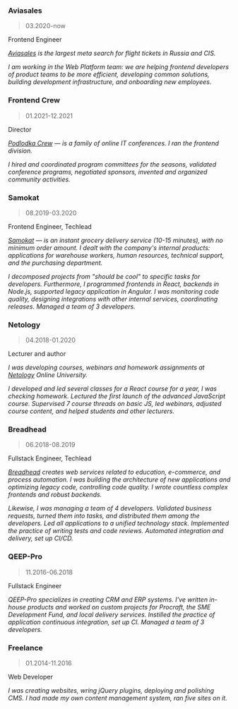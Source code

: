 ### Aviasales

> 03.2020-now

Frontend Engineer

_[Aviasales](https://aviasales.com) is the largest meta search for flight tickets in Russia and CIS._

_I am working in the Web Platform team: we are helping frontend developers of product teams to be more efficient, developing common solutions, building development infrastructure, and onboarding new employees._

### Frontend Crew

> 01.2021-12.2021

Director

_[Podlodka Crew](https://podlodka.io/crew) — is a family of online IT conferences. I ran the frontend division._

_I hired and coordinated program committees for the seasons, validated conference programs, negotiated sponsors, invented and organized community activities._

### Samokat

> 08.2019-03.2020

Frontend Engineer, Techlead

_[Samokat](https://samokat.ru) — is an instant grocery delivery service (10-15 minutes), with no minimum order amount. I dealt with the company's internal products: applications for warehouse workers, human resources, technical support, and the purchasing department._

_I decomposed projects from "should be cool" to specific tasks for developers. Furthermore, I programmed frontends in React, backends in Node.js, supported legacy application in Angular. I was monitoring code quality, designing integrations with other internal services, coordinating releases. Managed a team of 3 developers._

### Netology

> 04.2018-01.2020

Lecturer and author

_I was developing courses, webinars and homework assignments at [Netology](https://netology.ru/) Online University._

_I developed and led several classes for a React course for a year, I was checking homework. Lectured the first launch of the advanced JavaScript course. Supervised 7 course threads on basic JS, led webinars, adjusted course content, and helped students and other lecturers._

### Breadhead

> 06.2018-08.2019

Fullstack Engineer, Techlead

_[Breadhead](https://breadhead.ru/) creates web services related to education, e-commerce, and process automation. I was building the architecture of new applications and optimizing legacy code, controlling code quality. I wrote countless complex frontends and robust backends._

_Likewise, I was managing a team of 4 developers. Validated business requests, turned them into tasks, and distributed them among the developers. Led all applications to a unified technology stack. Implemented the practice of writing tests and code reviews. Automated integration and delivery, set up CI/CD._

### QEEP-Pro

> 11.2016-06.2018

Fullstack Engineer

_QEEP-Pro specializes in creating CRM and ERP systems. I've written in-house products and worked on custom projects for Procraft, the SME Development Fund, and local delivery services. Instilled the practice
of application continuous integration, set up CI. Managed a team of 3 developers._

### Freelance

> 01.2014-11.2016

Web Developer

_I was creating websites, wring jQuery plugins, deploying and polishing CMS. I had made my own content management system, ran five sites on it._
